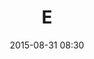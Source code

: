 ---
layout: speaker
date: "2015-08-31 08:30"
categories: mosaic_honor
title: E
name: Cathie Black
honor: Mosaic Woman Legacy 
position: Former President, Hearst Magazines & Director, Hearst Corporation, Author Basic Black
image: Black_Cathie.jpg
published: true
teaser: 
in: null
tw: null
ww: null
---